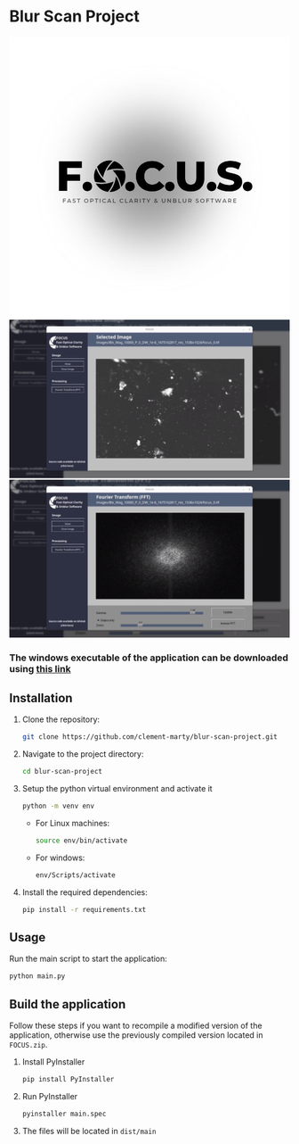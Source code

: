 # Blur Scan Project

![Blur Scan Project](media/banner.jpeg)
![Screenshot 1](media/screenshot1.png)
![Screenshot 2](media/screenshot2.png)

### The windows executable of the application can be downloaded using [this link](https://drive.google.com/file/d/1OSZP0vVtw4unX_Z-InJirkwirtIBIHwy/view?usp=sharing)

## Installation
1. Clone the repository:
    ```bash
    git clone https://github.com/clement-marty/blur-scan-project.git
    ```
2. Navigate to the project directory:
    ```bash
    cd blur-scan-project
    ```
3. Setup the python virtual environment and activate it
    ```bash
    python -m venv env
    ```
    - For Linux machines:
        ```bash
        source env/bin/activate
        ```
    - For windows:
        ```bash
        env/Scripts/activate
        ```
4. Install the required dependencies:
    ```bash
    pip install -r requirements.txt
    ```

## Usage
Run the main script to start the application:
```bash
python main.py
```

## Build the application

Follow these steps if you want to recompile a modified version of the application, otherwise use the previously compiled version located in `FOCUS.zip`.

1. Install PyInstaller
    ```bash
    pip install PyInstaller
    ```
2. Run PyInstaller
    ```bash
    pyinstaller main.spec
    ```
3. The files will be located in `dist/main`